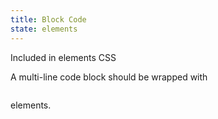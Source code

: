 ```yaml
---
title: Block Code
state: elements
---
```

Included in elements CSS


A multi-line code block should be wrapped with <pre></pre> elements.
